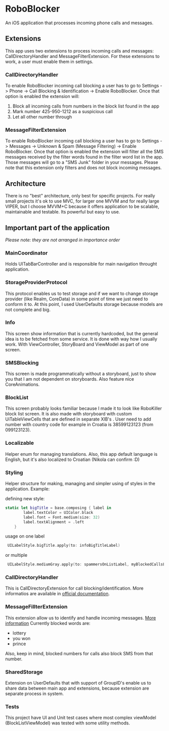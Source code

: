 # RoboBlocker
An iOS application that processes incoming phone calls and messages.

## Extensions

This app uses two extensions to process incoming calls and messages: CallDirectoryHandler and MessageFilterExtension. For these extensions to work, a user must enable them in settings.

### CallDirectoryHandler

To enable RoboBlocker incoming call blocking a user has to go to Settings -> Phone -> Call Blocking & Identification -> Enable RoboBlocker.
Once that option is enabled the extension will:

1. Block all incoming calls from numbers in the block list found in the app
2. Mark number 425-950-1212 as a suspicious call
3. Let all other number through

### MessageFilterExtension

To enable RoboBlocker incoming call blocking a user has to go to Settings -> Messages -> Unknown & Spam (Message Filtering) -> Enable RoboBlocker.
Once that option is enabled the extension will filter all the SMS messages received by the filter words found in the filter word list in the app. Those messages will go to a "SMS Junk" folder in your messages.
Please note that this extension only filters and does not block incoming messages.

## Architecture

There is no "best" architecture, only best for specific projects. For really small projects it's ok to use MVC, for larger one MVVM and for really large VIPER, but I choose MVVM+C because it offers application to be scalable, maintainable and testable. Its powerful but easy to use. 

## Important part of the application
*Please note: they are not arranged in importance order*

### MainCoordinator
Holds UITabBarController and is responsible for main navigation throught application.

### StorageProviderProtocol
This protocol enables us to test storage and if we want to change storage provider (like Realm, CoreData) in some point of time we just need to conform it to. At this point, I used UserDefaults storage because models are not complete and big.

### Info
This screen show information that is currently hardcoded, but the general idea is to be fetched from some service. It is done with way how I usually work. With ViewController, StoryBoard and ViewModel as part of one screen.

### SMSBlocking
This screen is made programmatically without a storyboard, just to show you that I am not dependent on storyboards. Also feature nice CoreAnimations.

### BlockList
This screen probably looks familiar because I made it to look like RoboKiller block list screen. It is also made with storyboard with custom UiTableViewCells that are defined in separate XIB's . User need to add number with country code for example in Croatia is 38599123123 (from 099123123).

### Localizable
Helper enum for managing translations. Also, this app default language is English, but it's also localized to Croatian (Nikola can confirm :D)


### Styling

Helper structure for making, managing and simpler using of styles in the application. Example:

defining new style:
```swift
static let bigTitle = base.composing { label in
        label.textColor = UIColor.black
        label.font = Font.medium(size: 32)
        label.textAlignment = .left
    }
```
usage on one label
```swift
 UILabelStyle.bigTitle.apply(to: infoBigTitleLabel)
```

or multiple
```swift
 UILabelStyle.mediumGray.apply(to: spammersOnListLabel, myBlockedCallsLabel)
```     
### CallDirectoryHandler
This is CallDirectoryExtension for call blocking/identification. More informatios are available in [official documentation](https://developer.apple.com/documentation/callkit).

### MessageFillterExtension

This extension allow us to identify and handle incoming messages. [More information](https://developer.apple.com/documentation/sms_and_call_reporting/sms_and_mms_message_filtering/creating_a_message_filter_app_extension)
Currently blocked words are:
* lottery
* you won
* prince

Also, keep in mind, blocked numbers for calls also block SMS from that number.

### SharedStorage

Extension on UserDefaults that with support of GroupID's enable us to share data between main app and extensions, because extension are separate process in system.


### Tests

This project have UI and Unit test cases where most complex viewModel (BlockListViewModel) was tested with some utility methods.
